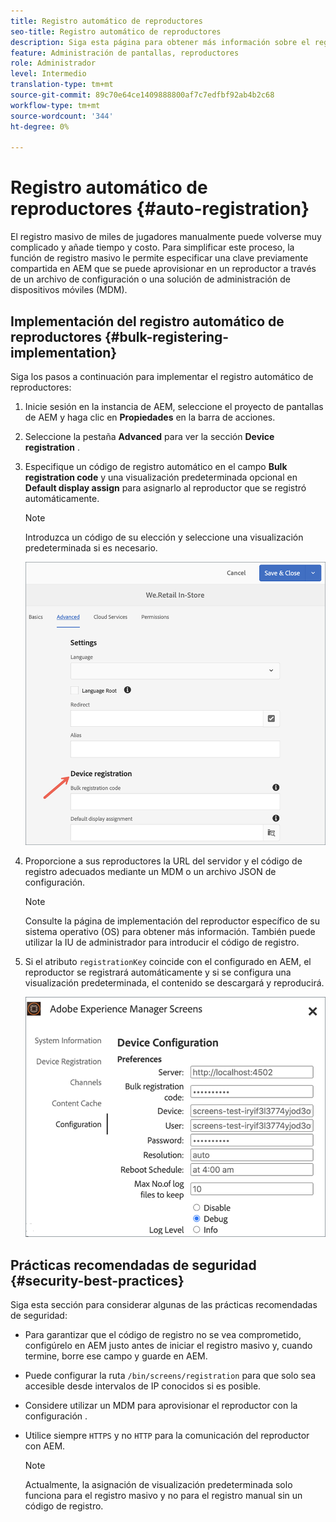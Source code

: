 ```yaml
---
title: Registro automático de reproductores
seo-title: Registro automático de reproductores
description: Siga esta página para obtener más información sobre el registro automático de reproductores con pantallas AMS/On-Prem.
feature: Administración de pantallas, reproductores
role: Administrador
level: Intermedio
translation-type: tm+mt
source-git-commit: 89c70e64ce1409888800af7c7edfbf92ab4b2c68
workflow-type: tm+mt
source-wordcount: '344'
ht-degree: 0%

---
```



# Registro automático de reproductores {#auto-registration}

El registro masivo de miles de jugadores manualmente puede volverse muy complicado y añade tiempo y costo. Para simplificar este proceso, la función de registro masivo le permite especificar una clave previamente compartida en AEM que se puede aprovisionar en un reproductor a través de un archivo de configuración o una solución de administración de dispositivos móviles (MDM).

## Implementación del registro automático de reproductores {#bulk-registering-implementation}

Siga los pasos a continuación para implementar el registro automático de reproductores:

1. Inicie sesión en la instancia de AEM, seleccione el proyecto de pantallas de AEM y haga clic en **Propiedades** en la barra de acciones.
1. Seleccione la pestaña **Advanced** para ver la sección **Device registration** .

1. Especifique un código de registro automático en el campo **Bulk registration code** y una visualización predeterminada opcional en **Default display assign** para asignarlo al reproductor que se registró automáticamente.
   >[!NOTE]
   >Introduzca un código de su elección y seleccione una visualización predeterminada si es necesario.

   ![image](/help/user-guide/assets/auto-registration/auto-register1.png)
1. Proporcione a sus reproductores la URL del servidor y el código de registro adecuados mediante un MDM o un archivo JSON de configuración.

   >[!NOTE]
   >Consulte la página de implementación del reproductor específico de su sistema operativo (OS) para obtener más información. También puede utilizar la IU de administrador para introducir el código de registro.

1. Si el atributo `registrationKey` coincide con el configurado en AEM, el reproductor se registrará automáticamente y si se configura una visualización predeterminada, el contenido se descargará y reproducirá.

   ![image](/help/user-guide/assets/auto-registration/auto-register2.png)

## Prácticas recomendadas de seguridad {#security-best-practices}

Siga esta sección para considerar algunas de las prácticas recomendadas de seguridad:

* Para garantizar que el código de registro no se vea comprometido, configúrelo en AEM justo antes de iniciar el registro masivo y, cuando termine, borre ese campo y guarde en AEM.

* Puede configurar la ruta `/bin/screens/registration` para que solo sea accesible desde intervalos de IP conocidos si es posible.

* Considere utilizar un MDM para aprovisionar el reproductor con la configuración .

* Utilice siempre `HTTPS` y no `HTTP` para la comunicación del reproductor con AEM.

   >[!NOTE]
   >Actualmente, la asignación de visualización predeterminada solo funciona para el registro masivo y no para el registro manual sin un código de registro.